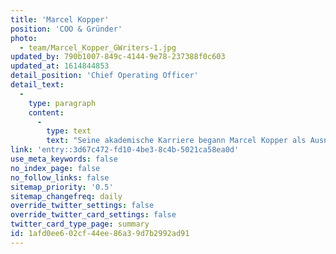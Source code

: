 ```yaml
---
title: 'Marcel Kopper'
position: 'COO & Gründer'
photo:
  - team/Marcel_Kopper_GWriters-1.jpg
updated_by: 790b1007-849c-4144-9e78-237388f0c603
updated_at: 1614844853
detail_position: 'Chief Operating Officer'
detail_text:
  -
    type: paragraph
    content:
      -
        type: text
        text: "Seine akademische Karriere begann Marcel Kopper als Ausnahmestudent an einer deutschen Business School, an der er sein Studium in Rekordzeit abschloss. Kurz darauf folgte die Gründung der\_Ghostwriting Agentur\_GWriters, in der er seitdem seine Talente für seine drei zentralen Ziele einsetzt: kontinuierliche Verbesserungen, operative Exzellenz und maximale Kundenzufriedenheit. So unterstützt Marcel Kopper sowohl unsere Ghostwriter als auch unsere professionell geschulten Projektmanager, ihre Potentiale zu nutzen und jederzeit ihre beste Leistung zu zeigen."
link: 'entry::3d67c472-fd10-4be3-8c4b-5021ca58ea0d'
use_meta_keywords: false
no_index_page: false
no_follow_links: false
sitemap_priority: '0.5'
sitemap_changefreq: daily
override_twitter_settings: false
override_twitter_card_settings: false
twitter_card_type_page: summary
id: 1afd0ee6-02cf-44ee-86a3-9d7b2992ad91
---
```

